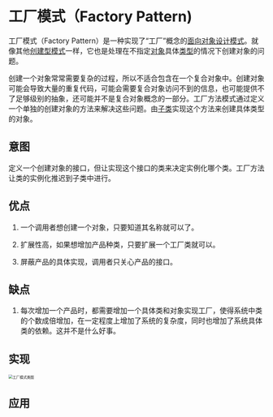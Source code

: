 # 工厂模式（Factory Pattern)



工厂模式（Factory Pattern）是一种实现了“工厂”概念的[面向对象](https://zh.wikipedia.org/wiki/面向对象)[设计模式](https://zh.wikipedia.org/wiki/设计模式_(计算机))。就像其他[创建型模式](https://zh.wikipedia.org/wiki/創建型模式)一样，它也是处理在不指定[对象](https://zh.wikipedia.org/wiki/对象_(计算机科学))具体[类型](https://zh.wikipedia.org/wiki/类_(计算机科学))的情况下创建对象的问题。

创建一个对象常常需要复杂的过程，所以不适合包含在一个复合对象中。创建对象可能会导致大量的重复代码，可能会需要复合对象访问不到的信息，也可能提供不了足够级别的抽象，还可能并不是复合对象概念的一部分。工厂方法模式通过定义一个单独的创建对象的方法来解决这些问题。由[子类](https://zh.wikipedia.org/wiki/子类)实现这个方法来创建具体类型的对象。

## 意图

定义一个创建对象的接口，但让实现这个接口的类来决定实例化哪个类。工厂方法让类的实例化推迟到子类中进行。

## 优点

1. 一个调用者想创建一个对象，只要知道其名称就可以了。

2. 扩展性高，如果想增加产品种类，只要扩展一个工厂类就可以。

3. 屏蔽产品的具体实现，调用者只关心产品的接口。

## 缺点

1. 每次增加一个产品时，都需要增加一个具体类和对象实现工厂，使得系统中类的个数成倍增加，在一定程度上增加了系统的复杂度，同时也增加了系统具体类的依赖。这并不是什么好事。

## 实现

<img src="/assets/FactoryPattern/image-20200608095144737.png" alt="工厂模式类图" style="zoom:50%;" />



## 应用